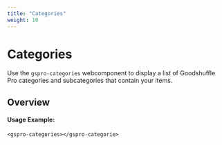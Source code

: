 ```yaml
---
title: "Categories"
weight: 10
---
```


# Categories

Use the `gspro-categories` webcomponent to display a list of Goodshuffle Pro categories and subcategories that contain your items.

## Overview

#### Usage Example:

```
<gspro-categories></gspro-categorie>
```
